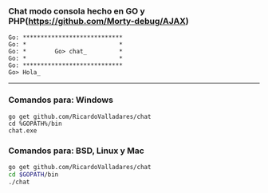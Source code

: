 ### Chat modo consola hecho en GO y PHP(https://github.com/Morty-debug/AJAX)
```
Go: ****************************
Go: *                          *
Go: *        Go> chat_         *
Go: *                          *
Go: ****************************
Go> Hola_
```

<hr>

### Comandos para: Windows
```batch
go get github.com/RicardoValladares/chat
cd %GOPATH%/bin
chat.exe
```

### Comandos para: BSD, Linux y Mac
```bash
go get github.com/RicardoValladares/chat
cd $GOPATH/bin
./chat
```
